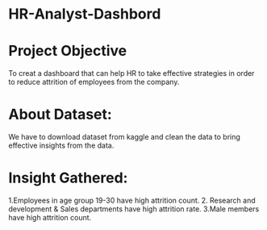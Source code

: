 # HR-Analyst-Dashbord
# Project Objective
To creat a dashboard that can help HR to take effective strategies in order to reduce attrition of employees from the company.

# About Dataset:

We have to download dataset from kaggle and clean the data to bring effective insights from the data.

# Insight Gathered:
1.Employees in age group 19-30 have high attrition count.
2. Research and development & Sales departments have high attrition rate.
3.Male members have high attrition count.
